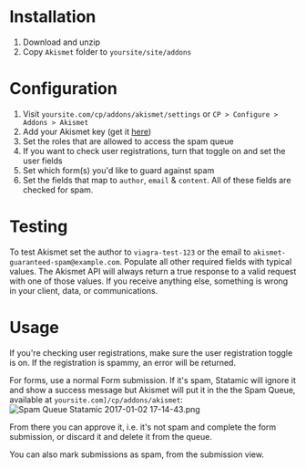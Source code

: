 # Installation

1. Download and unzip
2. Copy `Akismet` folder to `yoursite/site/addons`

# Configuration 
1. Visit `yoursite.com/cp/addons/akismet/settings` or `CP > Configure > Addons > Akismet`
2. Add your Akismet key (get it [here](https://akismet.com/account/))
3. Set the roles that are allowed to access the spam queue
4. If you want to check user registrations, turn that toggle on and set the user fields
5. Set which form(s) you'd like to guard against spam
6. Set the fields that map to `author`, `email` & `content`. All of these fields are checked for spam.

# Testing

To test Akismet set the author to `viagra-test-123` or the email to `akismet-guaranteed-spam@example.com`. Populate all other required fields with typical values. The Akismet API will always return a true response to a valid request with one of those values. If you receive anything else, something is wrong in your client, data, or communications.

# Usage

If you're checking user registrations, make sure the user registration toggle is on. If the registration is spammy, an error will be returned.

For forms, use a normal Form submission. If it's spam, Statamic will ignore it and show a success message but Akismet will put it in the the Spam Queue, available at `yoursite.com]/cp/addons/akismet`:
![Spam Queue  Statamic 2017-01-02 17-14-43.png](https://bitbucket.org/repo/reMMgA/images/2526904260-Spam%20Queue%20%20Statamic%202017-01-02%2017-14-43.png)

From there you can approve it, i.e. it's not spam and complete the form submission, or discard it and delete it from the queue.

You can also mark submissions as spam, from the submission view.
